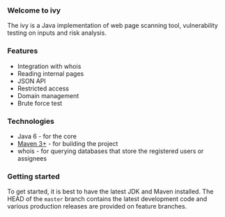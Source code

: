 ### Welcome to ivy

The ivy is a Java implementation of web page scanning tool, vulnerability testing on inputs and risk analysis.

### Features

* Integration with whois
* Reading internal pages
* JSON API
* Restricted access
* Domain management
* Brute force test

### Technologies

* Java 6 - for the core
* [Maven 3+](http://maven.apache.org) - for building the project
* whois - for querying databases that store the registered users or assignees

### Getting started

To get started, it is best to have the latest JDK and Maven installed. The HEAD of the `master` branch contains the latest development code and various production releases are provided on feature branches.


